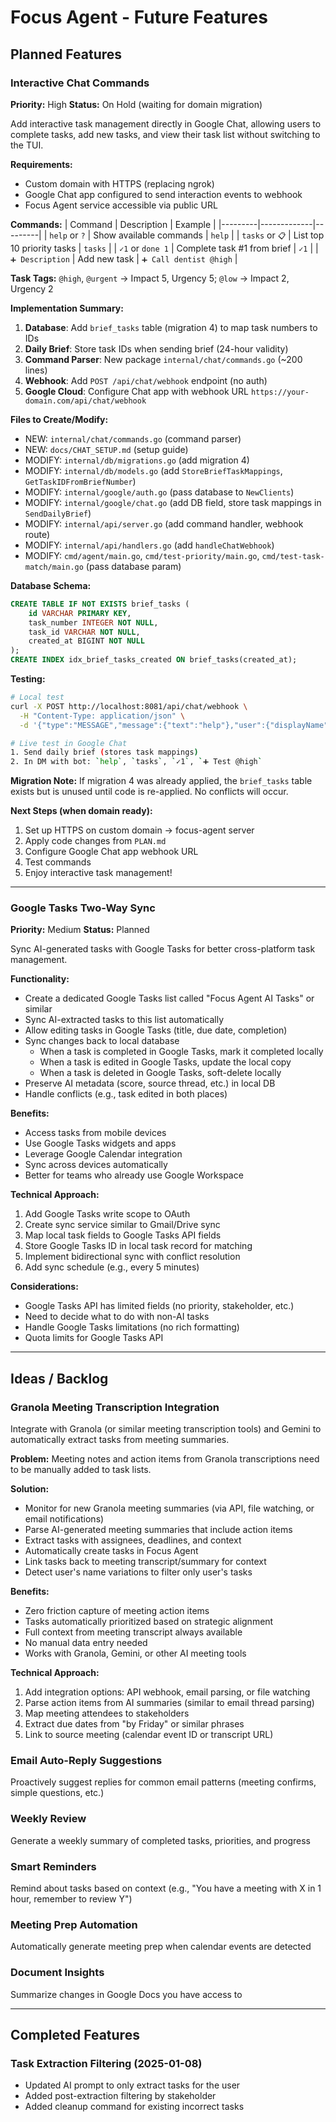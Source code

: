 # Focus Agent - Future Features

## Planned Features

### Interactive Chat Commands
**Priority:** High
**Status:** On Hold (waiting for domain migration)

Add interactive task management directly in Google Chat, allowing users to complete tasks, add new tasks, and view their task list without switching to the TUI.

**Requirements:**
- Custom domain with HTTPS (replacing ngrok)
- Google Chat app configured to send interaction events to webhook
- Focus Agent service accessible via public URL

**Commands:**
| Command | Description | Example |
|---------|-------------|---------|
| `help` or `?` | Show available commands | `help` |
| `tasks` or `📋` | List top 10 priority tasks | `tasks` |
| `✓1` or `done 1` | Complete task #1 from brief | `✓1` |
| `➕ Description` | Add new task | `➕ Call dentist @high` |

**Task Tags:** `@high`, `@urgent` → Impact 5, Urgency 5; `@low` → Impact 2, Urgency 2

**Implementation Summary:**
1. **Database**: Add `brief_tasks` table (migration 4) to map task numbers to IDs
2. **Daily Brief**: Store task IDs when sending brief (24-hour validity)
3. **Command Parser**: New package `internal/chat/commands.go` (~200 lines)
4. **Webhook**: Add `POST /api/chat/webhook` endpoint (no auth)
5. **Google Cloud**: Configure Chat app with webhook URL `https://your-domain.com/api/chat/webhook`

**Files to Create/Modify:**
- NEW: `internal/chat/commands.go` (command parser)
- NEW: `docs/CHAT_SETUP.md` (setup guide)
- MODIFY: `internal/db/migrations.go` (add migration 4)
- MODIFY: `internal/db/models.go` (add `StoreBriefTaskMappings`, `GetTaskIDFromBriefNumber`)
- MODIFY: `internal/google/auth.go` (pass database to `NewClients`)
- MODIFY: `internal/google/chat.go` (add DB field, store task mappings in `SendDailyBrief`)
- MODIFY: `internal/api/server.go` (add command handler, webhook route)
- MODIFY: `internal/api/handlers.go` (add `handleChatWebhook`)
- MODIFY: `cmd/agent/main.go`, `cmd/test-priority/main.go`, `cmd/test-task-match/main.go` (pass database param)

**Database Schema:**
```sql
CREATE TABLE IF NOT EXISTS brief_tasks (
    id VARCHAR PRIMARY KEY,
    task_number INTEGER NOT NULL,
    task_id VARCHAR NOT NULL,
    created_at BIGINT NOT NULL
);
CREATE INDEX idx_brief_tasks_created ON brief_tasks(created_at);
```

**Testing:**
```bash
# Local test
curl -X POST http://localhost:8081/api/chat/webhook \
  -H "Content-Type: application/json" \
  -d '{"type":"MESSAGE","message":{"text":"help"},"user":{"displayName":"Test"}}'

# Live test in Google Chat
1. Send daily brief (stores task mappings)
2. In DM with bot: `help`, `tasks`, `✓1`, `➕ Test @high`
```

**Migration Note:** If migration 4 was already applied, the `brief_tasks` table exists but is unused until code is re-applied. No conflicts will occur.

**Next Steps (when domain ready):**
1. Set up HTTPS on custom domain → focus-agent server
2. Apply code changes from `PLAN.md`
3. Configure Google Chat app webhook URL
4. Test commands
5. Enjoy interactive task management!

---

### Google Tasks Two-Way Sync
**Priority:** Medium
**Status:** Planned

Sync AI-generated tasks with Google Tasks for better cross-platform task management.

**Functionality:**
- Create a dedicated Google Tasks list called "Focus Agent AI Tasks" or similar
- Sync AI-extracted tasks to this list automatically
- Allow editing tasks in Google Tasks (title, due date, completion)
- Sync changes back to local database
  - When a task is completed in Google Tasks, mark it completed locally
  - When a task is edited in Google Tasks, update the local copy
  - When a task is deleted in Google Tasks, soft-delete locally
- Preserve AI metadata (score, source thread, etc.) in local DB
- Handle conflicts (e.g., task edited in both places)

**Benefits:**
- Access tasks from mobile devices
- Use Google Tasks widgets and apps
- Leverage Google Calendar integration
- Sync across devices automatically
- Better for teams who already use Google Workspace

**Technical Approach:**
1. Add Google Tasks write scope to OAuth
2. Create sync service similar to Gmail/Drive sync
3. Map local task fields to Google Tasks API fields
4. Store Google Tasks ID in local task record for matching
5. Implement bidirectional sync with conflict resolution
6. Add sync schedule (e.g., every 5 minutes)

**Considerations:**
- Google Tasks API has limited fields (no priority, stakeholder, etc.)
- Need to decide what to do with non-AI tasks
- Handle Google Tasks limitations (no rich formatting)
- Quota limits for Google Tasks API

---

## Ideas / Backlog

### Granola Meeting Transcription Integration
Integrate with Granola (or similar meeting transcription tools) and Gemini to automatically extract tasks from meeting summaries.

**Problem:** Meeting notes and action items from Granola transcriptions need to be manually added to task lists.

**Solution:**
- Monitor for new Granola meeting summaries (via API, file watching, or email notifications)
- Parse AI-generated meeting summaries that include action items
- Extract tasks with assignees, deadlines, and context
- Automatically create tasks in Focus Agent
- Link tasks back to meeting transcript/summary for context
- Detect user's name variations to filter only user's tasks

**Benefits:**
- Zero friction capture of meeting action items
- Tasks automatically prioritized based on strategic alignment
- Full context from meeting transcript always available
- No manual data entry needed
- Works with Granola, Gemini, or other AI meeting tools

**Technical Approach:**
1. Add integration options: API webhook, email parsing, or file watching
2. Parse action items from AI summaries (similar to email thread parsing)
3. Map meeting attendees to stakeholders
4. Extract due dates from "by Friday" or similar phrases
5. Link to source meeting (calendar event ID or transcript URL)

### Email Auto-Reply Suggestions
Proactively suggest replies for common email patterns (meeting confirms, simple questions, etc.)

### Weekly Review
Generate a weekly summary of completed tasks, priorities, and progress

### Smart Reminders
Remind about tasks based on context (e.g., "You have a meeting with X in 1 hour, remember to review Y")

### Meeting Prep Automation
Automatically generate meeting prep when calendar events are detected

### Document Insights
Summarize changes in Google Docs you have access to

---

## Completed Features

### Task Extraction Filtering (2025-01-08)
- Updated AI prompt to only extract tasks for the user
- Added post-extraction filtering by stakeholder
- Added cleanup command for existing incorrect tasks
